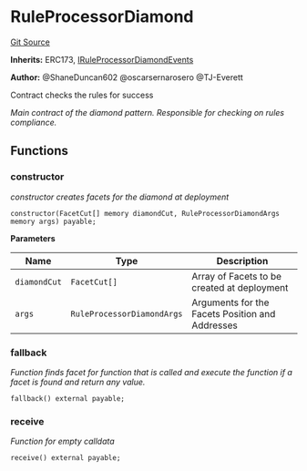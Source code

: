 # RuleProcessorDiamond
[Git Source](https://github.com/thrackle-io/tron/blob/aa84a9fbaba8b03f46b7a3b0774885dc91a06fa5/src/protocol/economic/ruleProcessor/RuleProcessorDiamond.sol)

**Inherits:**
ERC173, [IRuleProcessorDiamondEvents](/src/common/IEvents.sol/interface.IRuleProcessorDiamondEvents.md)

**Author:**
@ShaneDuncan602 @oscarsernarosero @TJ-Everett

Contract checks the rules for success

*Main contract of the diamond pattern. Responsible for checking
on rules compliance.*


## Functions
### constructor

*constructor creates facets for the diamond at deployment*


```solidity
constructor(FacetCut[] memory diamondCut, RuleProcessorDiamondArgs memory args) payable;
```
**Parameters**

|Name|Type|Description|
|----|----|-----------|
|`diamondCut`|`FacetCut[]`|Array of Facets to be created at deployment|
|`args`|`RuleProcessorDiamondArgs`|Arguments for the Facets Position and Addresses|


### fallback

*Function finds facet for function that is called and execute the function if a facet is found and return any value.*


```solidity
fallback() external payable;
```

### receive

*Function for empty calldata*


```solidity
receive() external payable;
```

